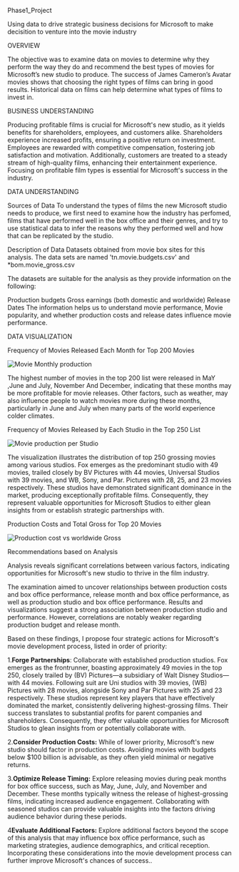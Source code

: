 Phase1_Project

Using data to drive strategic business decisions for Microsoft to make decisition to venture into the movie industry

OVERVIEW

The objective was to examine data on movies to determine why they perform the way they do and recommend the best types of movies for Microsoft’s new studio to produce. The success of James Cameron’s Avatar movies shows that choosing the right types of films can bring in good results. Historical data on films can help determine what types of films to invest in.

BUSINESS UNDERSTANDING

Producing profitable films is crucial for Microsoft's new studio, as it yields benefits for shareholders, employees, and customers alike. Shareholders experience increased profits, ensuring a positive return on investment. Employees are rewarded with competitive compensation, fostering job satisfaction and motivation. Additionally, customers are treated to a steady stream of high-quality films, enhancing their entertainment experience. Focusing on profitable film types is essential for Microsoft's success in the industry.


DATA UNDERSTANDING

Sources of Data
To understand the types of films the new Microsoft studio needs to produce, we first need to examine how the industry has perfomed, films that have performed well in the box office and their genres, and try to use statistical data to infer the reasons why they performed well and how that can be replicated by the studio.



Description of Data
Datasets obtained from movie box sites for this analysis. The data sets are named 'tn.movie.budgets.csv' and *bom.movie_gross.csv 

The datasets are suitable for the analysis as they provide information on the following:

Production budgets
Gross earnings (both domestic and worldwide)
Release Dates
The information helps us to understand movie performance, Movie popularity, and whether production costs and release dates influence movie performance.

DATA VISUALIZATION 

Frequency of Movies Released Each Month for Top 200 Movies

![Movie Monthly production](https://github.com/Annolyne/Project_Phase1/assets/164388849/7f81838f-b29a-4cb2-a12a-a3a092770413)

The highest number of movies in the top 200 list were released in MaY ,June and July, November And December, indicating that these months may be more profitable for movie releases. Other factors, such as weather, may also influence people to watch movies more during these months, particularly in June and July when many parts of the world experience colder climates.

Frequency of Movies Released by Each Studio in the Top 250 List

![Movie production per Studio](https://github.com/Annolyne/Project_Phase1/assets/164388849/a49807b2-4539-4ed0-8d12-5cec834d97a3)

The visualization illustrates the distribution of top 250 grossing movies among various studios. Fox emerges as the predominant studio with 49 movies, trailed closely by BV Pictures with 44 movies, Universal Studios with 39 movies, and WB, Sony, and Par. Pictures with 28, 25, and 23 movies respectively. These studios have demonstrated significant dominance in the market, producing exceptionally profitable films. Consequently, they represent valuable opportunities for Microsoft Studios to either glean insights from or establish strategic partnerships with.

Production Costs and Total Gross for Top 20 Movies

![Production cost vs worldwide Gross](https://github.com/Annolyne/Project_Phase1/assets/164388849/455afd75-9ea5-46e5-958a-b62d68d64d0c)


Recommendations based on Analysis
 
 Analysis reveals significant correlations between various factors, indicating opportunities for Microsoft's new studio to thrive in the film industry.

The examination aimed to uncover relationships between production costs and box office performance, release month and box office performance, as well as production studio and box office performance. Results and visualizations suggest a strong association between production studio and performance. However, correlations are notably weaker regarding production budget and release month.

Based on these findings, I propose four strategic actions for Microsoft's movie development process, listed in order of priority:

1.**Forge Partnerships**: Collaborate with established production studios. Fox emerges as the frontrunner, boasting approximately 49 movies in the top 250, closely trailed by (BV) Pictures—a subsidiary of Walt Disney Studios—with 44 movies. Following suit are Uni studios with 39 movies, (WB) Pictures with 28 movies, alongside Sony and Par Pictures with 25 and 23 respectively. These studios represent key players that have effectively dominated the market, consistently delivering highest-grossing films. Their success translates to substantial profits for parent companies and shareholders. Consequently, they offer valuable opportunities for Microsoft Studios to glean insights from or potentially collaborate with.

2.**Consider Production Costs:** While of lower priority, Microsoft's new studio should factor in production costs. Avoiding movies with budgets below $100 billion is advisable, as they often yield minimal or negative returns.

3.**Optimize Release Timing:** Explore releasing movies during peak months for box office success, such as May, June, July, and November and December. These months typically witness the release of highest-grossing films, indicating increased audience engagement. Collaborating with seasoned studios can provide valuable insights into the factors driving audience behavior during these periods.

4**Evaluate Additional Factors:** Explore additional factors beyond the scope of this analysis that may influence box office performance, such as marketing strategies, audience demographics, and critical reception. Incorporating these considerations into the movie development process can further improve Microsoft's chances of success..

